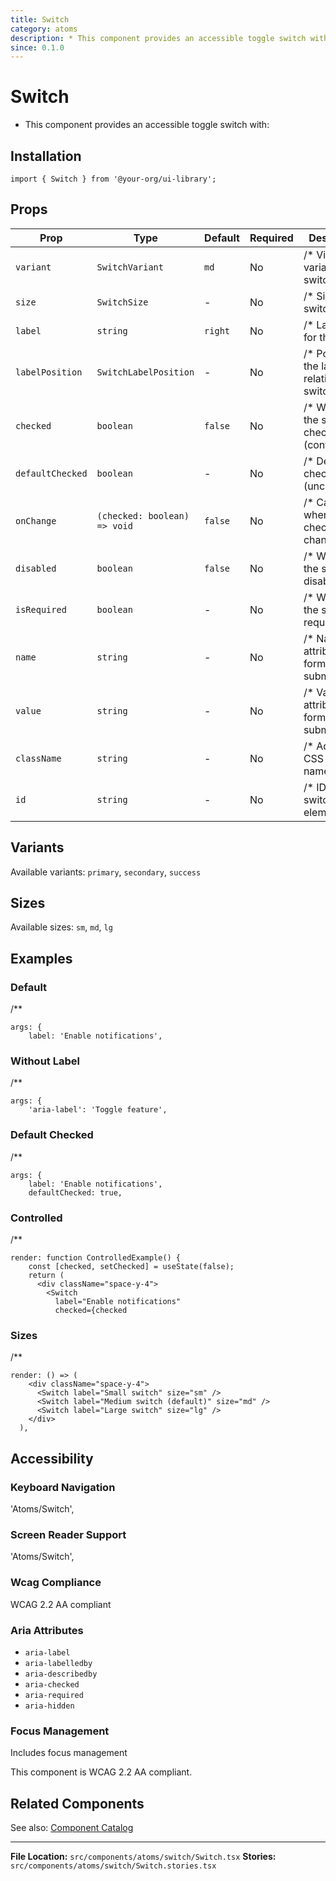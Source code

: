 ```yaml
---
title: Switch
category: atoms
description: * This component provides an accessible toggle switch with:
since: 0.1.0
---
```


# Switch

* This component provides an accessible toggle switch with:

## Installation

```tsx
import { Switch } from '@your-org/ui-library';
```

## Props


| Prop | Type | Default | Required | Description |
|------|------|---------|----------|-------------|
| `variant` | `SwitchVariant` | `md` | No | /* Visual variant of the switch |
| `size` | `SwitchSize` | - | No | /* Size of the switch |
| `label` | `string` | `right` | No | /* Label text for the switch |
| `labelPosition` | `SwitchLabelPosition` | - | No | /* Position of the label relative to the switch |
| `checked` | `boolean` | `false` | No | /* Whether the switch is checked (controlled) |
| `defaultChecked` | `boolean` | - | No | /* Default checked state (uncontrolled) |
| `onChange` | `(checked: boolean) => void` | `false` | No | /* Callback when the checked state changes |
| `disabled` | `boolean` | `false` | No | /* Whether the switch is disabled |
| `isRequired` | `boolean` | - | No | /* Whether the switch is required |
| `name` | `string` | - | No | /* Name attribute for form submission |
| `value` | `string` | - | No | /* Value attribute for form submission |
| `className` | `string` | - | No | /* Additional CSS class name |
| `id` | `string` | - | No | /* ID for the switch element |



## Variants

Available variants: `primary`, `secondary`, `success`



## Sizes

Available sizes: `sm`, `md`, `lg`


## Examples


### Default

/**

```tsx
args: {
    label: 'Enable notifications',
```


### Without Label

/**

```tsx
args: {
    'aria-label': 'Toggle feature',
```


### Default Checked

/**

```tsx
args: {
    label: 'Enable notifications',
    defaultChecked: true,
```


### Controlled

/**

```tsx
render: function ControlledExample() {
    const [checked, setChecked] = useState(false);
    return (
      <div className="space-y-4">
        <Switch
          label="Enable notifications"
          checked={checked
```


### Sizes

/**

```tsx
render: () => (
    <div className="space-y-4">
      <Switch label="Small switch" size="sm" />
      <Switch label="Medium switch (default)" size="md" />
      <Switch label="Large switch" size="lg" />
    </div>
  ),
```


## Accessibility

### Keyboard Navigation

'Atoms/Switch',

### Screen Reader Support

'Atoms/Switch',

### Wcag Compliance

WCAG 2.2 AA compliant

### Aria Attributes

- `aria-label`
- `aria-labelledby`
- `aria-describedby`
- `aria-checked`
- `aria-required`
- `aria-hidden`

### Focus Management

Includes focus management


This component is WCAG 2.2 AA compliant.

## Related Components

See also: [Component Catalog](../catalog.md)

---

**File Location:** `src/components/atoms/switch/Switch.tsx`
**Stories:** `src/components/atoms/switch/Switch.stories.tsx`
